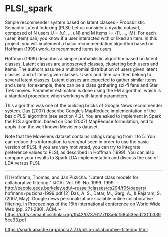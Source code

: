 # PLSI_spark

Simple recommender system based on latent classes - Probabilistic Semantic Latent
Indexing (PLSI)
Let us consider a dyadic dataset, composed of N users U = {u1, ... uN} and M items I = {i1, ..., iM}.
For each (user, item) pair, you know if a user interacted with or liked an item. In this project, you
will implement a basic recommendation algorithm based on Hoffman (1999) work, to recommend
items to users.

Hoffman (1999) describes a simple probabilistic algorithm based on latent classes. Latent classes
are unobserved classes, clustering both users and items. The authors assume a multinomial
distribution of users given latent classes, and of items given classes. Users and item can then
belong to several latent classes. Latent classes are expected to gather similar items and users, for
example, there can be a class gathering sci-fi fans and Star Trek movies.
Parameter estimation is done using the EM algorithm, which is a standard procedure when working
with latent parameters.

This algorithm was one of the building bricks of Google News recommender system. Das (2007)
describe Google’s MapReduce implementation of the basic PLSI algorithm (see section 4.2).
You are asked to implement in Spark the PLS algorithm, based on Das (2007) MapReduce
formulation, and to apply it on the well known Movielens dataset.

Note that the Movielens dataset contains ratings ranging from 1 to 5. You can reduce this
information to seen/not seen in order to use the basic version of PLSI. If you are very motivated,
you can try to integrate preference values to PLSI, as described in Hoffman (1999). You can also
compare your results to Spark LDA implementation and discuss the use of LDA versus PLSI.
________________
[1] Hofmann, Thomas, and Jan Puzicha. "Latent class models for collaborative filtering." IJCAI. Vol.
99. No. 1999. 1999. – http://people.eecs.berkeley.edu/~russell/classes/cs294/f05/papers/
hofmann+puzicha-1999.pdf
[2] Das, A. S., Datar, M., Garg, A., & Rajaram, S. (2007, May). Google news personalization:
scalable online collaborative filtering. In Proceedings of the 16th international conference on World
Wide Web (pp. 271-280). ACM. –
https://pdfs.semanticscholar.org/fb42/07376177f18a6cf58b53ecd231fb3395ca33.pdf

https://spark.apache.org/docs/2.2.0/mllib-collaborative-filtering.html
